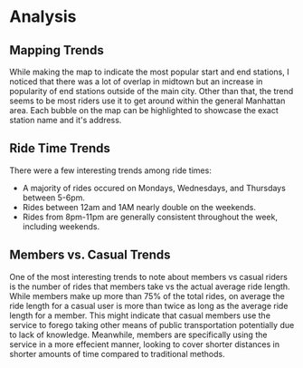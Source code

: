 # Analysis

## Mapping Trends
While making the map to indicate the most popular start and end stations, I noticed that there was a lot of overlap in midtown but an increase in popularity of end stations outside of the main city. Other than that, the trend seems to be most riders use it to get around within the general Manhattan area.
Each bubble on the map can be highlighted to showcase the exact station name and it's address.

## Ride Time Trends
There were a few interesting trends among ride times:
- A majority of rides occured on Mondays, Wednesdays, and Thursdays between 5-6pm. 
- Rides between 12am and 1AM nearly double on the weekends.
- Rides from 8pm-11pm are generally consistent throughout the week, including weekends.

## Members vs. Casual Trends
One of the most interesting trends to note about members vs casual riders is the number of rides that members take vs the actual average ride length. While members make up more than 75% of the total rides, on average the ride length for a casual user is more than twice as long as the average ride length for a member. This might indicate that casual members use the service to forego taking other means of public transportation potentially due to lack of knowledge. Meanwhile, members are specifically using the service in a more effecient manner, looking to cover shorter distances in shorter amounts of time compared to traditional methods.